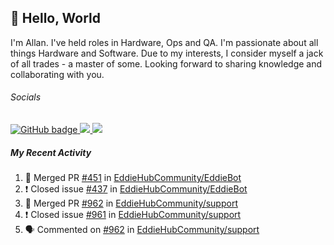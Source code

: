 ## :wave: Hello, World

I'm Allan. I've held roles in Hardware, Ops and QA. I'm passionate about all things Hardware and Software. Due to my interests, I consider myself a jack of all trades - a master of some. Looking forward to sharing knowledge and collaborating with you.

###### Socials
<p align="left">
  <a href="https://github.com/allanregush?tab=followers">
    <img src="https://img.shields.io/github/followers/allanregush?label=Followers&logo=GitHub&style=for-the-badge" alt="GitHub badge" />
  </a>
  <a href="http://twitter.com/allanregush">
    <img src="https://img.shields.io/twitter/follow/allanregush?label=Twitter&logo=twitter&style=for-the-badge" />
  </a>
  <a href="http://youtube.com/UCm3gi8KLvEcIHT1SzSqeOcg?sub_confirmation=1">
    <img src="https://img.shields.io/youtube/views/hdtmIWETSTI?label=YouTube&logo=YouTube&style=for-the-badge" />
  </a>
</p>

##### My Recent Activity
<!--START_SECTION:activity-->
1. 🎉 Merged PR [#451](https://github.com/EddieHubCommunity/EddieBot/pull/451) in [EddieHubCommunity/EddieBot](https://github.com/EddieHubCommunity/EddieBot)
2. ❗️ Closed issue [#437](https://github.com/EddieHubCommunity/EddieBot/issues/437) in [EddieHubCommunity/EddieBot](https://github.com/EddieHubCommunity/EddieBot)
3. 🎉 Merged PR [#962](https://github.com/EddieHubCommunity/support/pull/962) in [EddieHubCommunity/support](https://github.com/EddieHubCommunity/support)
4. ❗️ Closed issue [#961](https://github.com/EddieHubCommunity/support/issues/961) in [EddieHubCommunity/support](https://github.com/EddieHubCommunity/support)
5. 🗣 Commented on [#962](https://github.com/EddieHubCommunity/support/issues/962) in [EddieHubCommunity/support](https://github.com/EddieHubCommunity/support)
<!--END_SECTION:activity-->

<!--
**AllanRegush/AllanRegush** is a ✨ _special_ ✨ repository because its `README.md` (this file) appears on your GitHub profile.

Here are some ideas to get you started:

- 🔭 I’m currently working on ...
- 🌱 I’m currently learning ...
- 👯 I’m looking to collaborate on ...
- 🤔 I’m looking for help with ...
- 💬 Ask me about ...
- 📫 How to reach me: ...
- 😄 Pronouns: ...
- ⚡ Fun fact: ...
-->
